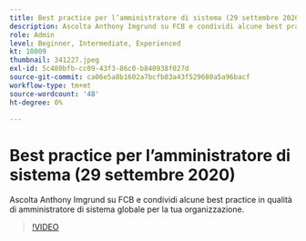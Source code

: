 ```yaml
---
title: Best practice per l’amministratore di sistema (29 settembre 2020)
description: Ascolta Anthony Imgrund su FCB e condividi alcune best practice in qualità di amministratore di sistema globale per la tua organizzazione.
role: Admin
level: Beginner, Intermediate, Experienced
kt: 10009
thumbnail: 341227.jpeg
exl-id: 5c480bfb-cc09-43f3-86c0-b840938f027d
source-git-commit: ca06e5a8b1602a7bcfb83a43f529680a5a96bacf
workflow-type: tm+mt
source-wordcount: '48'
ht-degree: 0%

---
```


# Best practice per l’amministratore di sistema (29 settembre 2020)

Ascolta Anthony Imgrund su FCB e condividi alcune best practice in qualità di amministratore di sistema globale per la tua organizzazione.

>[!VIDEO](https://video.tv.adobe.com/v/341227/?quality=12&learn=on)
